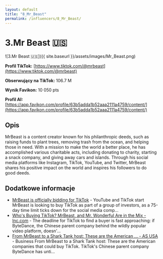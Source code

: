 ```yaml
---
layout: default
title: "8_Mr_Beast"
permalink: /influencers/8_Mr_Beast/
---
```


# 3.Mr Beast 🇺🇸

![3.Mr Beast 🇺🇸]({{ site.baseurl }}/assets/images/Mr_Beast.png)

**Profil TikTok:** [https://www.tiktok.com/@mrbeast](https://www.tiktok.com/@mrbeast)

**Obserwujący na TikTok:** 106.7 M

**Wynik Favikon:** 10 050 pts

**Profil AI:** [https://app.favikon.com/profile/63b5adda1b52aaa2111a4759/content/](https://app.favikon.com/profile/63b5adda1b52aaa2111a4759/content/)

## Opis

MrBeast is a content creator known for his philanthropic deeds, such as raising funds to plant trees, removing trash from the ocean, and helping those in need. With a mission to make the world a better place, he has accomplished various charitable acts, including donating to charity, starting a snack company, and giving away cars and islands. Through his social media platforms like Instagram, TikTok, YouTube, and Twitter, MrBeast shares his positive impact on the world and inspires his followers to do good deeds.

## Dodatkowe informacje

- [MrBeast is officially bidding for TikTok](https://www.cnn.com/2025/01/21/business/mr-beast-buy-tiktok-ceo/index.html) - YouTube and TikTok start MrBeast is looking to buy TikTok as part of a group of investors, as a 75-day time limit ticks down for the social media comp...
- [Who's Buying TikTok? MrBeast, and Mr. Wonderful Are in the Mix - Inc.com](https://www.inc.com/brian-contreras/tiktok-buyer-billionaires-mrbeast-mr-wonderful-elon-musk-trump-reid-rasner/91170022) - The deadline for TikTok to find a buyer is fast approaching: if ByteDance, the Chinese parent company behind the wildly popular video platform, doesn'...
- [From MrBeast to a Shark Tank host: These are the American ... - AS USA](https://en.as.com/latest_news/from-mrbeast-to-a-shark-tank-host-these-are-the-american-companies-that-could-buy-tiktok-n/) - Business From MrBeast to a Shark Tank host: These are the American companies that could buy TikTok. TikTok's Chinese parent company ByteDance has unti...


